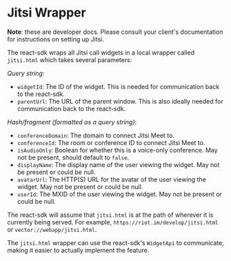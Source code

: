 # Jitsi Wrapper

**Note**: these are developer docs. Please consult your client's documentation for
instructions on setting up Jitsi.

The react-sdk wraps all Jitsi call widgets in a local wrapper called `jitsi.html`
which takes several parameters:

*Query string*:
* `widgetId`: The ID of the widget. This is needed for communication back to the 
  react-sdk.
* `parentUrl`: The URL of the parent window. This is also ideally needed for
  communication back to the react-sdk.

*Hash/fragment (formatted as a query string)*:
* `conferenceDomain`: The domain to connect Jitsi Meet to.
* `conferenceId`: The room or conference ID to connect Jitsi Meet to.
* `isAudioOnly`: Boolean for whether this is a voice-only conference. May not
  be present, should default to `false`.
* `displayName`: The display name of the user viewing the widget. May not
  be present or could be null.
* `avatarUrl`: The HTTP(S) URL for the avatar of the user viewing the widget. May
  not be present or could be null.
* `userId`: The MXID of the user viewing the widget. May not be present or could
  be null.

The react-sdk will assume that `jitsi.html` is at the path of wherever it is currently
being served. For example, `https://riot.im/develop/jitsi.html` or `vector://webapp/jitsi.html`.

The `jitsi.html` wrapper can use the react-sdk's `WidgetApi` to communicate, making
it easier to actually implement the feature.
